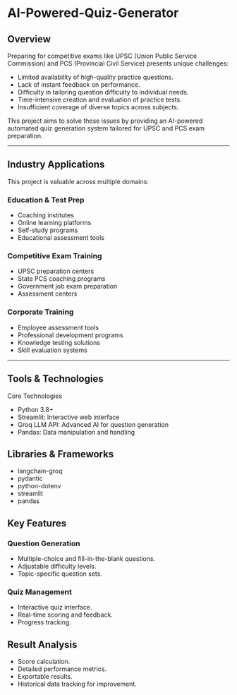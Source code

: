 # AI-Powered-Quiz-Generator

## Overview
Preparing for competitive exams like UPSC (Union Public Service Commission) and PCS (Provincial Civil Service) presents unique challenges:

- Limited availability of high-quality practice questions.
- Lack of instant feedback on performance.
- Difficulty in tailoring question difficulty to individual needs.
- Time-intensive creation and evaluation of practice tests.
- Insufficient coverage of diverse topics across subjects.

This project aims to solve these issues by providing an AI-powered automated quiz generation system tailored for UPSC and PCS exam preparation.

---


## Industry Applications
This project is valuable across multiple domains:

### Education & Test Prep
- Coaching institutes
- Online learning platforms
- Self-study programs
- Educational assessment tools

### Competitive Exam Training
- UPSC preparation centers
- State PCS coaching programs
- Government job exam preparation
- Assessment centers

### Corporate Training
- Employee assessment tools
- Professional development programs
- Knowledge testing solutions
- Skill evaluation systems

---

## Tools & Technologies
Core Technologies
- Python 3.8+
- Streamlit: Interactive web interface
- Groq LLM API: Advanced AI for question generation
- Pandas: Data manipulation and handling

## Libraries & Frameworks
- langchain-groq
- pydantic
- python-dotenv
- streamlit
- pandas

## Key Features
### Question Generation
- Multiple-choice and fill-in-the-blank questions.
- Adjustable difficulty levels.
- Topic-specific question sets.

### Quiz Management
- Interactive quiz interface.
- Real-time scoring and feedback.
- Progress tracking.

## Result Analysis
- Score calculation.
- Detailed performance metrics.
- Exportable results.
- Historical data tracking for improvement.
